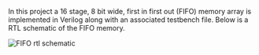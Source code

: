 In this project a 16 stage, 8 bit wide, first in first out (FIFO) memory array is implemented in Verilog along with an associated testbench file.
Below is a RTL schematic of the FIFO memory.

![FIFO rtl schematic](https://github.com/jdakrofi/FPGA_FIFO/assets/110293638/9fedfd8b-c14b-48bb-b7ae-eaf5f5c8d4a8)

